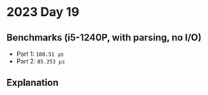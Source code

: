 # 2023 Day 19

## Benchmarks (i5-1240P, with parsing, no I/O)

- Part 1: `100.51 µs`
- Part 2: `85.253 µs`

## Explanation
